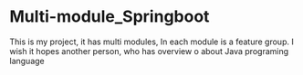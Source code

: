 # Multi-module_Springboot
This is my project, it has multi modules, In each module is a feature group. I wish it hopes another person, who has overview o about Java programing language
